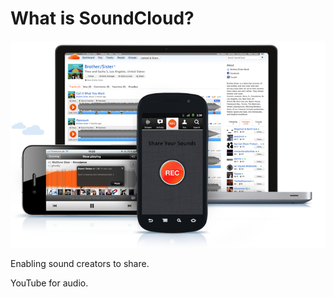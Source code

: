 # What is SoundCloud?

![SoundCloud](/vendor/images/soundcloud_home.png)

Enabling sound creators to share.

YouTube for audio.

<div class="sc_logo"></div>
